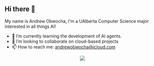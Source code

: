 ## Hi there 👋

My name is Andrew Obwocha, I'm a UAlberta Computer Science major interested in all things AI!

- 🌱 I’m currently learning the development of AI agents.
- 👯 I’m looking to collaborate on cloud-based projects
- 📫 How to reach me: andrewobwocha@icloud.com

<p align="center">
<img src="https://activity-graph.herokuapp.com/graph?username=andrewobwocha&theme=dracula&bg_color=ffffff00&color=878787&line=296dda&point=ffffff00&area=true&hide_border=true">
</p>
